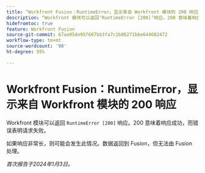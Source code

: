 ```yaml
---
title: “Workfront Fusion：RuntimeError，显示来自 Workfront 模块的 200 响应”
description: “Workfront 模块可以返回‘RuntimeError [200]’响应。200 意味着响应成功，而错误表明请求失败。”
hidefromtoc: true
feature: Workfront Fusion
source-git-commit: 67ae05de95f667bb3fa7c1b06271bbe644682472
workflow-type: tm+mt
source-wordcount: '90'
ht-degree: 95%

---
```



# Workfront Fusion：RuntimeError，显示来自 Workfront 模块的 200 响应

Workfront 模块可以返回 `RuntimeError [200]` 响应。200 意味着响应成功，而错误表明请求失败。

如果响应非常长，则可能会发生此情况。数据返回到 Fusion，但无法由 Fusion 处理。

_首次报告于2024年1月3日。_
